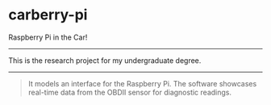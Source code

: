 # carberry-pi
Raspberry Pi in the Car!

<hr>
This is the research project for my undergraduate degree.

<hr>

> It models an interface for the Raspberry Pi.  The software showcases real-time data from the OBDII sensor for diagnostic readings.

